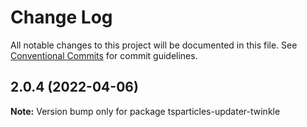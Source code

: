 # Change Log

All notable changes to this project will be documented in this file.
See [Conventional Commits](https://conventionalcommits.org) for commit guidelines.

## 2.0.4 (2022-04-06)

**Note:** Version bump only for package tsparticles-updater-twinkle
